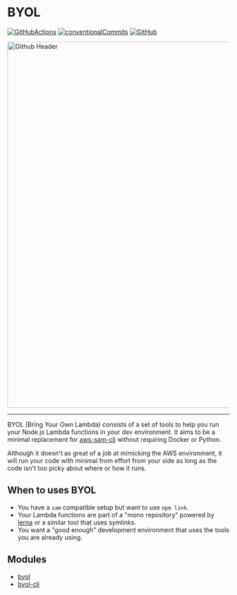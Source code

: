 # BYOL

[![GitHubActions](https://img.shields.io/github/workflow/status/Swydo/byol/release.svg?label=github%20actions&style=flat-square)](https://github.com/Swydo/byol/actions) [![conventionalCommits](https://img.shields.io/badge/conventional%20commits-1.0.0-yellow.svg?style=flat-square)](https://conventionalcommits.org) [![GitHub](https://img.shields.io/github/license/Swydo/byol.svg?style=flat-square)](https://github.com/Swydo/byol/blob/master/LICENSE)

<img width="830" alt="Github Header" src="https://user-images.githubusercontent.com/2283434/183906965-4d07a08e-81a7-4960-980d-768dcc188562.png">

---

BYOL (Bring Your Own Lambda) consists of a set of tools to help you run your Node.js Lambda functions in your dev
environment. It aims to be a minimal replacement for [aws-sam-cli](https://github.com/awslabs/aws-sam-cli) without
requiring Docker or Python.

Although it doesn't as great of a job at mimicking the AWS environment, it will run your code with minimal from effort from
your side as long as the code isn't too picky about where or how it runs.

## When to uses BYOL

- You have a `sam` compatible setup but want to use `npm link`.
- Your Lambda functions are part of a "mono repository" powered by [lerna](https://github.com/lerna/lerna) or a similar tool that uses symlinks.
- You want a "good enough" development environment that uses the tools you are already using.

## Modules

- [byol](modules/byol)
- [byol-cli](modules/byol-cli)
